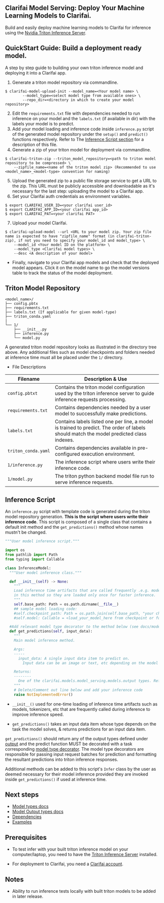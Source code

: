 ## Clarifai Model Serving: Deploy Your Machine Learning Models to Clarifai.

Build and easily deploy machine learning models to Clarifai for inference using the [Nvidia Triton Inference Server](https://github.com/triton-inference-server/server).

## QuickStart Guide: Build a deployment ready model.

A step by step guide to building your own triton inference model and deploying it into a Clarifai app.

1. Generate a triton model repository via commandline.
```console
$ clarifai-model-upload-init --model_name=<Your model name> \
		--model_type=<select model type from available ones> \
		--repo_dir=<directory in which to create your model repository>
```
2. Edit the `requirements.txt` file with dependencies needed to run inference on your model and the `labels.txt` (if available in dir) with the labels your model is to predict.
3. Add your model loading and inference code inside `inference.py` script of the generated model repository under the `setup()` and `predict()` functions respectively. Refer to  The [Inference Script section]() for a description of this file.
4. Generate a zip of your triton model for deployment via commandline.
```console
$ clarifai-triton-zip --triton_model_repository=<path to triton model repository to be compressed> \
    --zipfile_name=<name of the triton model zip> (Recommended to use 	  <model_name>_<model-type> convention for naming)
```
5. Upload the generated zip to a public file storage service to get a URL to the zip. This URL must be publicly accessible and downloadable as it's necessary for the last step: uploading the model to a Clarifai app.
6. Set your Clarifai auth credentials as environment variables.
```console
$ export CLARIFAI_USER_ID=<your clarifai user_id>
$ export CLARIFAI_APP_ID=<your clarifai app_id>
$ export CLARIFAI_PAT=<your clarifai PAT>
```
7. Upload your model Clarifai.
```console
$ clarifai-upload-model --url <URL to your model zip. Your zip file name is expected to have "zipfile_name" format (in clarifai-triton-zip), if not you need to specify your model_id and model_type> \
    --model_id <Your model ID on the platform> \
    --model_type <Clarifai model types> \
    --desc <A description of your model>
```

* Finally, navigate to your Clarifai app models and check that the deployed model appears. Click it on the model name to go the model versions table to track the status of the model deployment.

## Triton Model Repository

    <model_name>/
    ├── config.pbtx
    ├── requirements.txt
    ├── labels.txt (If applicable for given model-type)
    ├── triton_conda.yaml
    |
    └── 1/
        ├── __init__.py
        ├── inference.py
        └── model.py

A generated triton model repository looks as illustrated in the directory tree above. Any additional files such as model checkpoints and folders needed at inference time must all be placed under the `1/` directory.

- File Descriptions

| Filename | Description & Use |
| --- | --- |
| `config.pbtxt` | Contains the triton model configuration used by the triton inference server to guide inference requests processing. |
| `requirements.txt` | Contains dependencies needed by a user model to successfully make predictions.|
| `labels.txt` | Contains labels listed one per line, a model is trained to predict. The order of labels should match the model predicted class indexes. |
| `triton_conda.yaml` | Contains dependencies available in pre-configured execution environment. |
| `1/inference.py` | The inference script where users write their inference code. |
| `1/model.py` | The triton python backend model file run to serve inference requests. |

## Inference Script

An `inference.py` script with template code is generated during the triton model repository generation.
**This is the script where users write their inference code**.
This script is composed of a single class that contains a default init method and the `get_predictions()` method whose names mustn't be changed.

```python
"""User model inference script."""

import os
from pathlib import Path
from typing import Callable

class InferenceModel:
  """User model inference class."""

  def __init__(self) -> None:
    """
    Load inference time artifacts that are called frequently .e.g. models, tokenizers, etc.
    in this method so they are loaded only once for faster inference.
    """
    self.base_path: Path = os.path.dirname(__file__)
    ## sample model loading code:
    #self.checkpoint_path: Path = os.path.join(self.base_path, "your checkpoint filename/path")
    #self.model: Callable = <load_your_model_here from checkpoint or folder>

  #Add relevant model type decorator to the method below (see docs/model_types for ref.)
  def get_predictions(self, input_data):
    """
    Main model inference method.

    Args:
    -----
      input_data: A single input data item to predict on.
        Input data can be an image or text, etc depending on the model type.

    Returns:
    --------
      One of the clarifai.models.model_serving.models.output types. Refer to the README/docs
    """
    # Delete/Comment out line below and add your inference code
    raise NotImplementedError()
```

- `__init__()` used for one-time loading of inference time artifacts such as models, tokenizers, etc that are frequently called during inference to improve inference speed.

- `get_predictions()` takes an input data item whose type depends on the task the model solves, & returns predictions for an input data item.

`get_predictions()` should return any of the output types defined under [output](docs/output.md) and the predict function MUST be decorated with a task corresponding [model type decorator](docs/model_types.md). The model type decorators are responsible for passing input request batches for prediction and formatting the resultant predictions into triton inference responses.

Additional methods can be added to this script's `Infer` class by the user as deemed necessary for their model inference provided they are invoked inside `get_predictions()` if used at inference time.

## Next steps

- [Model types docs](docs/model_types.md)
- [Model Output types docs](docs/output.md)
- [Dependencies](docs/dependencies.md)
- [Examples](examples/)

## Prerequisites

* To test infer with your built triton inference model on your computer/laptop, you need to have the [Triton Inference Server]((https://github.com/triton-inference-server/server/blob/main/docs/customization_guide/build.md#building-with-docker)) installed.

* For deployment to Clarifai, you need a [Clarifai account](https://clarifai.com/signup).

## Notes

* Ability to run inference tests locally with built triton models to be added in later release.
